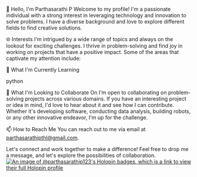 👋 Hello, I'm Parthasarathi P
Welcome to my profile! I'm a passionate individual with a strong interest in leveraging technology and innovation to solve problems. I have a diverse background and love to explore different fields to find creative solutions.

🌐 Interests
I'm intrigued by a wide range of topics and always on the lookout for exciting challenges. I thrive in problem-solving and find joy in working on projects that have a positive impact. Some of the areas that captivate my attention include:


🌱 What I'm Currently Learning

 python


💞 What I'm Looking to Collaborate On
I'm open to collaborating on problem-solving projects across various domains. If you have an interesting project or idea in mind, I'd love to hear about it and see how I can contribute. Whether it's developing software, conducting data analysis, building robots, or any other innovative endeavor, I'm up for the challenge.

📫 How to Reach Me
You can reach out to me via email at parthasarathipthl@gmail.com.

Let's connect and work together to make a difference! Feel free to drop me a message, and let's explore the possibilities of collaboration.
[![An image of @parthasarathip123's Holopin badges, which is a link to view their full Holopin profile](https://holopin.me/parthasarathip123)](https://holopin.io/@parthasarathip123)
